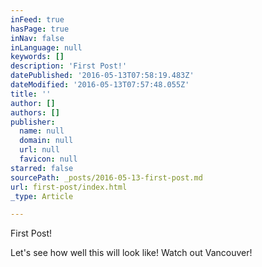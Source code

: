 ```yaml
---
inFeed: true
hasPage: true
inNav: false
inLanguage: null
keywords: []
description: 'First Post!'
datePublished: '2016-05-13T07:58:19.483Z'
dateModified: '2016-05-13T07:57:48.055Z'
title: ''
author: []
authors: []
publisher:
  name: null
  domain: null
  url: null
  favicon: null
starred: false
sourcePath: _posts/2016-05-13-first-post.md
url: first-post/index.html
_type: Article

---
```

First Post!

Let's see how well this will look like! Watch out Vancouver!